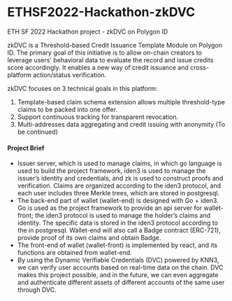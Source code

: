 # ETHSF2022-Hackathon-zkDVC
ETH SF 2022 Hackathon project - zkDVC on Polygon ID 

zkDVC is a Threshold-based Credit Issuance Template Module on Polygon ID. The primary goal of this initiative is to allow on-chain creators to leverage users' behavioral data to evaluate the record and issue credits score accordingly. It enables a new way of credit issuance and cross-platform action/status verification.

zkDVC focuses on 3 technical goals in this platform:
1.  Template-based claim schema extension allows multiple threshold-type claims to be packed into one offer.
2.  Support continuous tracking for transparent revocation.
3.  Multi-addresses data aggregating and credit issuing with anonymity (To be continued)

#### Project Brief
*   Issuer server, which is used to manage claims, in which go language is used to build the project framework, iden3 is used to manage the issuer’s identity and credentials, and zk is used to construct proofs and verification. Claims are organized according to the iden3 protocol, and each user includes three Merkle trees, which are stored in postgresql.
*   The back-end part of wallet (wallet-end) is designed with Go + iden3. Go is used as the project framework to provide an api server for wallet-front; the iden3 protocol is used to manage the holder’s claims and identity. The specific data is stored in the iden3 protocol according to the in postgresql. Wallet-end will also call a Badge contract (ERC-721), provide proof of its own claims and obtain Badge.
*   The front-end of wallet (wallet-front) is implemented by react, and its functions are obtained from wallet-end.
*   By using the Dynamic Verifiable Credentials (DVC) powered by KNN3, we can verify user accounts based on real-time data on the chain. DVC makes this project possible, and in the future, we can even aggregate and authenticate different assets of different accounts of the same user through DVC.
